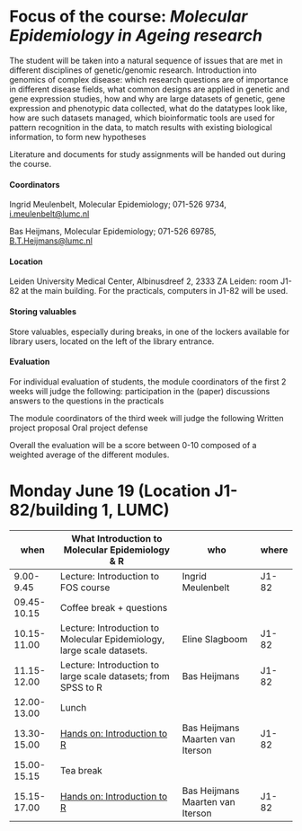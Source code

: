 # Focus of the course: *Molecular Epidemiology in Ageing research* #

The student will be taken into a natural sequence of issues that are
met in different disciplines of genetic/genomic research. Introduction
into genomics of complex disease: which research questions are of
importance in different disease fields, what common designs are
applied in genetic and gene expression studies, how and why are large
datasets of genetic, gene expression and phenotypic data collected,
what do the datatypes look like, how are such datasets managed, which
bioinformatic tools are used for pattern recognition in the data, to
match results with existing biological information, to form new
hypotheses

Literature and documents for study assignments will be handed out
during the course.


#### Coordinators #### 

Ingrid Meulenbelt, Molecular Epidemiology; 071-526 9734, i.meulenbelt@lumc.nl 

Bas Heijmans, Molecular Epidemiology; 071-526 69785, B.T.Heijmans@lumc.nl 

#### Location ####

Leiden University Medical Center, Albinusdreef 2, 2333 ZA Leiden: room
J1-82 at the main building. For the practicals, computers in J1-82
will be used.

#### Storing valuables ####

Store valuables, especially during breaks, in one of
the lockers available for library users, located on the left of the
library entrance.

#### Evaluation ####

For individual evaluation of students, the module coordinators of the
first 2 weeks will judge the following: participation in the (paper)
discussions answers to the questions in the practicals

The module coordinators of the third week will judge the following
Written project proposal 
Oral project defense

Overall the evaluation will be a score between 0-10 composed of a
weighted average of the different modules.


# Monday June 19 (Location J1-82/building 1, LUMC) #

 when        | What Introduction to Molecular Epidemiology & R                        | who                              | where |
|-------------|------------------------------------------------------------------------|----------------------------------|-------|
| 9.00-9.45   | Lecture: Introduction to FOS course                                    | Ingrid Meulenbelt                | J1-82 |
| 09.45-10.15 | Coffee break + questions                                               |                                  |       |
| 10.15-11.00 | Lecture: Introduction to Molecular Epidemiology, large scale datasets. | Eline Slagboom                   | J1-82 |
| 11.15-12.00 | Lecture: Introduction to large scale datasets; from SPSS to R          | Bas Heijmans                     | J1-82 |
| 12.00-13.00 | Lunch                                                                  |                                  |       |
| 13.30-15.00 | [Hands on: Introduction to R](Rintro_practical.md)                     | Bas Heijmans Maarten van Iterson | J1-82 |
| 15.00-15.15 | Tea break                                                              |                                  |       |
| 15.15-17.00 | [Hands on: Introduction to R](Rintro_practical.md)                     | Bas Heijmans Maarten van Iterson | J1-82 |
